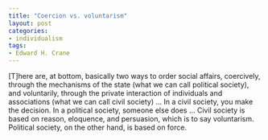 ```yaml
---
title: "Coercion vs. voluntarism"
layout: post
categories:
- individualism
tags:
- Edward H. Crane
---
```


[T]here are, at bottom, basically two ways to order social affairs, coercively, through the mechanisms of the state (what we can call political society), and voluntarily, through the private interaction of individuals and associations (what we can call civil society) ... In a civil society, you make the decision. In a political society, someone else does ... Civil society is based on reason, eloquence, and persuasion, which is to say voluntarism. Political society, on the other hand, is based on force.
